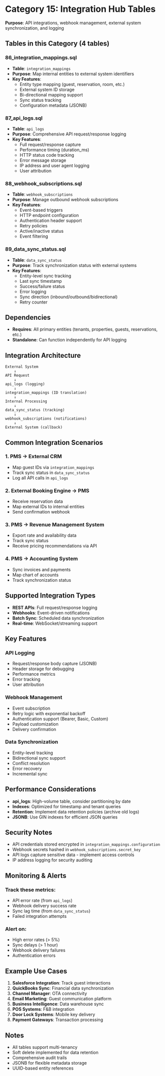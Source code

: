 # Category 15: Integration Hub Tables

**Purpose**: API integrations, webhook management, external system synchronization, and logging

## Tables in this Category (4 tables)

### 86_integration_mappings.sql
- **Table**: `integration_mappings`
- **Purpose**: Map internal entities to external system identifiers
- **Key Features**:
  - Entity type mapping (guest, reservation, room, etc.)
  - External system ID storage
  - Bi-directional mapping support
  - Sync status tracking
  - Configuration metadata (JSONB)

### 87_api_logs.sql
- **Table**: `api_logs`
- **Purpose**: Comprehensive API request/response logging
- **Key Features**:
  - Full request/response capture
  - Performance timing (duration_ms)
  - HTTP status code tracking
  - Error message storage
  - IP address and user agent logging
  - User attribution

### 88_webhook_subscriptions.sql
- **Table**: `webhook_subscriptions`
- **Purpose**: Manage outbound webhook subscriptions
- **Key Features**:
  - Event-based triggers
  - HTTP endpoint configuration
  - Authentication header support
  - Retry policies
  - Active/inactive status
  - Event filtering

### 89_data_sync_status.sql
- **Table**: `data_sync_status`
- **Purpose**: Track synchronization status with external systems
- **Key Features**:
  - Entity-level sync tracking
  - Last sync timestamp
  - Success/failure status
  - Error logging
  - Sync direction (inbound/outbound/bidirectional)
  - Retry counter

## Dependencies

- **Requires**: All primary entities (tenants, properties, guests, reservations, etc.)
- **Standalone**: Can function independently for API logging

## Integration Architecture

```
External System
    ↓
API Request
    ↓
api_logs (logging)
    ↓
integration_mappings (ID translation)
    ↓
Internal Processing
    ↓
data_sync_status (tracking)
    ↓
webhook_subscriptions (notifications)
    ↓
External System (callback)
```

## Common Integration Scenarios

### 1. **PMS → External CRM**
- Map guest IDs via `integration_mappings`
- Track sync status in `data_sync_status`
- Log all API calls in `api_logs`

### 2. **External Booking Engine → PMS**
- Receive reservation data
- Map external IDs to internal entities
- Send confirmation webhook

### 3. **PMS → Revenue Management System**
- Export rate and availability data
- Track sync status
- Receive pricing recommendations via API

### 4. **PMS → Accounting System**
- Sync invoices and payments
- Map chart of accounts
- Track synchronization status

## Supported Integration Types

- **REST APIs**: Full request/response logging
- **Webhooks**: Event-driven notifications
- **Batch Sync**: Scheduled data synchronization
- **Real-time**: WebSocket/streaming support

## Key Features

### API Logging
- Request/response body capture (JSONB)
- Header storage for debugging
- Performance metrics
- Error tracking
- User attribution

### Webhook Management
- Event subscription
- Retry logic with exponential backoff
- Authentication support (Bearer, Basic, Custom)
- Payload customization
- Delivery confirmation

### Data Synchronization
- Entity-level tracking
- Bidirectional sync support
- Conflict resolution
- Error recovery
- Incremental sync

## Performance Considerations

- **api_logs**: High-volume table, consider partitioning by date
- **Indexes**: Optimized for timestamp and tenant queries
- **Retention**: Implement data retention policies (archive old logs)
- **JSONB**: Use GIN indexes for efficient JSON queries

## Security Notes

- API credentials stored encrypted in `integration_mappings.configuration`
- Webhook secrets hashed in `webhook_subscriptions.secret_key`
- API logs capture sensitive data - implement access controls
- IP address logging for security auditing

## Monitoring & Alerts

### Track these metrics:
- API error rate (from `api_logs`)
- Webhook delivery success rate
- Sync lag time (from `data_sync_status`)
- Failed integration attempts

### Alert on:
- High error rates (> 5%)
- Sync delays (> 1 hour)
- Webhook delivery failures
- Authentication errors

## Example Use Cases

1. **Salesforce Integration**: Track guest interactions
2. **QuickBooks Sync**: Financial data synchronization
3. **Channel Manager**: OTA connectivity
4. **Email Marketing**: Guest communication platform
5. **Business Intelligence**: Data warehouse sync
6. **POS Systems**: F&B integration
7. **Door Lock Systems**: Mobile key delivery
8. **Payment Gateways**: Transaction processing

## Notes

- All tables support multi-tenancy
- Soft delete implemented for data retention
- Comprehensive audit trails
- JSONB for flexible metadata storage
- UUID-based entity references
